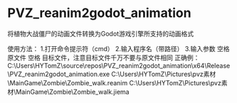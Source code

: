 # PVZ_reanim2godot_animation
将植物大战僵尸的动画文件转换为Godot游戏引擎所支持的动画格式

使用方法：
1.打开命令提示符（cmd）
2.输入程序名（带路径）
3.输入参数 空格 原文件 空格 目标文件，注意目标文件千万不要与原文件相同
正确例：C:\Users\HYTomZ\source\repos\PVZ_reanim2godot_animation\x64\Release\PVZ_reanim2godot_animation.exe C:\Users\HYTomZ\Pictures\pvz素材\MainGame\Zombie\Zombie_walk.reanim C:\Users\HYTomZ\Pictures\pvz素材\MainGame\Zombie\Zombie_walk.jiema
